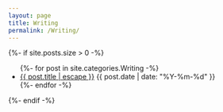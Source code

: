 ```yaml
---
layout: page
title: Writing
permalink: /Writing/
---
```

<div class="home">
  {%- if site.posts.size > 0 -%}
  <ul class="post-list">
    {%- for post in site.categories.Writing -%}
    <li>
      <a class="post-link" href="{{ post.url | relative_url }}">
        {{ post.title | escape }}</a>
      <span class="post-date">{{ post.date | date: "%Y-%m-%d" }}</span>
    </li>
    {%- endfor -%}
  </ul>
  {%- endif -%}
</div>
